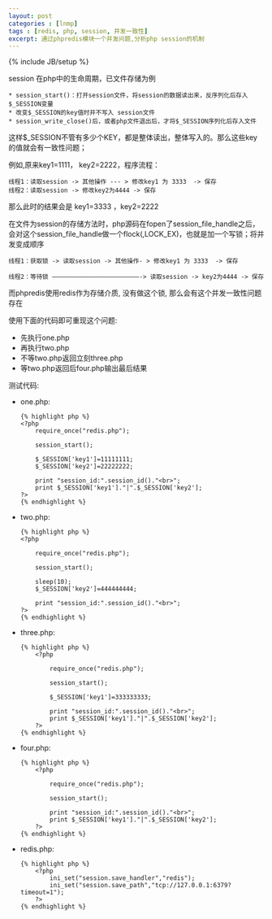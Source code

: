 ```yaml
---
layout: post
categories : [lnmp]
tags : [redis, php, session, 并发一致性]
excerpt: 通过phpredis模块一个并发问题,分析php session的机制
---
```

{% include JB/setup %}

session 在php中的生命周期，已文件存储为例

    * session_start()：打开session文件，将session的数据读出来，反序列化后存入$_SESSION变量
    * 改变$_SESSION的key值时并不写入 session文件
    * session_write_close()后，或者php文件退出后，才将$_SESSION序列化后存入文件

这样$_SESSION不管有多少个KEY，都是整体读出，整体写入的。那么这些key的值就会有一致性问题；


例如,原来key1=1111， key2=2222，程序流程：

    线程1：读取session -> 其他操作 --- > 修改key1 为 3333  -> 保存
    线程2：读取session -> 修改key2为4444 -> 保存

那么此时的结果会是   key1=3333 ，key2=2222

在文件为session的存储方法时，php源码在fopen了session_file_handle之后，会对这个session_file_handle做一个flock(,LOCK_EX)，也就是加一个写锁；将并发变成顺序

    线程1：获取锁 -> 读取session -> 其他操作- > 修改key1 为 3333  -> 保存

    线程2：等待锁 ————————————————————————-> 读取session -> key2为4444 -> 保存

而phpredis使用redis作为存储介质, 没有做这个锁, 那么会有这个并发一致性问题存在

使用下面的代码即可重现这个问题:

* 先执行one.php
* 再执行two.php
* 不等two.php返回立刻three.php
* 等two.php返回后four.php输出最后结果


测试代码:

*   one.php:

        {% highlight php %}
        <?php
            require_once("redis.php");
    
            session_start();
    
            $_SESSION['key1']=11111111;
            $_SESSION['key2']=22222222;
    
            print "session_id:".session_id()."<br>";
            print $_SESSION['key1']."|".$_SESSION['key2'];
        ?>
        {% endhighlight %}

*   two.php:

        {% highlight php %}
        <?php
    
            require_once("redis.php");
    
            session_start();
    
            sleep(10);
            $_SESSION['key2']=444444444;
    
            print "session_id:".session_id()."<br>";
        ?>
        {% endhighlight %}

*   three.php:

        {% highlight php %}
            <?php
    
                require_once("redis.php");
    
                session_start();
    
                $_SESSION['key1']=333333333;
    
                print "session_id:".session_id()."<br>";
                print $_SESSION['key1']."|".$_SESSION['key2'];
            ?>
        {% endhighlight %}

*   four.php:

        {% highlight php %}
            <?php
    
                require_once("redis.php");
    
                session_start();
    
                print "session_id:".session_id()."<br>";
                print $_SESSION['key1']."|".$_SESSION['key2'];
            ?>
        {% endhighlight %}

*   redis.php:

        {% highlight php %}
            <?php
                ini_set("session.save_handler","redis");
                ini_set("session.save_path","tcp://127.0.0.1:6379?timeout=1");
            ?>
        {% endhighlight %}
